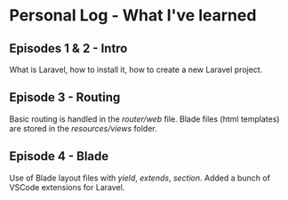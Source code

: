 # Personal Log - What I've learned

## Episodes 1 & 2 - Intro

What is Laravel, how to install it, how to create a new Laravel project.

## Episode 3 - Routing

Basic routing is handled in the _router/web_ file.
Blade files (html templates) are stored in the _resources/views_ folder.

## Episode 4 - Blade

Use of Blade layout files with _yield_, _extends_, _section_.
Added a bunch of VSCode extensions for Laravel.
